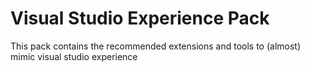 # Visual Studio Experience Pack

This pack contains the recommended extensions and tools to (almost) mimic visual studio experience
